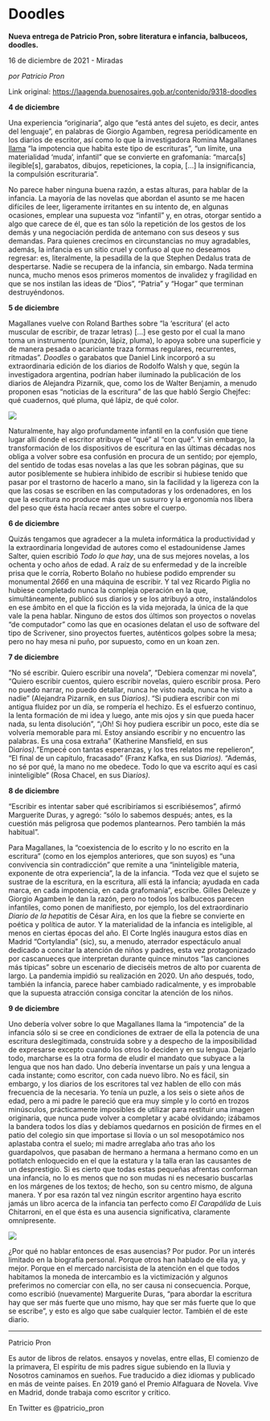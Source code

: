 # Doodles

**Nueva entrega de Patricio Pron, sobre literatura e infancia, balbuceos, doodles.**

16 de diciembre de 2021 - Miradas

_por Patricio Pron_

Link original: https://laagenda.buenosaires.gob.ar/contenido/9318-doodles



**4 de diciembre**




Una experiencia “originaria”, algo que “está antes del sujeto, es decir, antes del lenguaje”, en palabras de Giorgio Agamben, regresa periódicamente en los diarios de escritor, así como lo que la investigadora Romina Magallanes [llama](https://bit.ly/3INRtdZ) “la impotencia que habita este tipo de escrituras”, “un límite, una materialidad ‘muda’, infantil” que se convierte en grafomanía: “marca[s] ilegible[s], garabatos, dibujos, repeticiones, la copia, […] la insignificancia, la compulsión escrituraria”.




No parece haber ninguna buena razón, a estas alturas, para hablar de la infancia. La mayoría de las novelas que abordan el asunto se me hacen difíciles de leer, ligeramente irritantes en su intento de, en algunas ocasiones, emplear una supuesta voz “infantil” y, en otras, otorgar sentido a algo que carece de él, que es tan sólo la repetición de los gestos de los demás y una negociación perdida de antemano con sus deseos y sus demandas. Para quienes crecimos en circunstancias no muy agradables, además, la infancia es un sitio cruel y confuso al que no deseamos regresar: es, literalmente, la pesadilla de la que Stephen Dedalus trata de despertarse. Nadie se recupera de la infancia, sin embargo. Nada termina nunca, mucho menos esos primeros momentos de invalidez y fragilidad en que se nos instilan las ideas de “Dios”, “Patria” y “Hogar” que terminan destruyéndonos.




**5 de diciembre**




Magallanes vuelve con Roland Barthes sobre “la ‘escritura’ (el acto muscular de escribir, de trazar letras) […] ese gesto por el cual la mano toma un instrumento (punzón, lápiz, pluma), lo apoya sobre una superficie y de manera pesada o acariciante traza formas regulares, recurrentes, ritmadas”. *Doodles* o garabatos que Daniel Link incorporó a su extraordinaria edición de los diarios de Rodolfo Walsh y que, según la investigadora argentina, podrían haber iluminado la publicación de los diarios de Alejandra Pizarnik, que, como los de Walter Benjamin, a menudo proponen esas “noticias de la escritura” de las que habló Sergio Chejfec: qué cuadernos, qué pluma, qué lápiz, de qué color.




![](https://cdn.feater.me/files/images/126002/175d5116-fcde-4f2a-abee-38645ac037ea.jpg)




Naturalmente, hay algo profundamente infantil en la confusión que tiene lugar allí donde el escritor atribuye el “qué” al “con qué”. Y sin embargo, la transformación de los dispositivos de escritura en las últimas décadas nos obliga a volver sobre esa confusión en procura de un sentido; por ejemplo, del sentido de todas esas novelas a las que les sobran páginas, que su autor posiblemente se hubiera inhibido de escribir si hubiese tenido que pasar por el trastorno de hacerlo a mano, sin la facilidad y la ligereza con la que las cosas se escriben en las computadoras y los ordenadores, en los que la escritura no produce más que un susurro y la ergonomía nos libera del peso que ésta hacía recaer antes sobre el cuerpo.




**6 de diciembre**




Quizás tengamos que agradecer a la muleta informática la productividad y la extraordinaria longevidad de autores como el estadounidense James Salter, quien escribió *Todo lo que hay*, una de sus mejores novelas, a los ochenta y ocho años de edad. A raíz de su enfermedad y de la increíble prisa que le corría, Roberto Bolaño no hubiese podido emprender su monumental *2666* en una máquina de escribir. Y tal vez Ricardo Piglia no hubiese completado nunca la compleja operación en la que, simultáneamente, publicó sus diarios y se los atribuyó a otro, instalándolos en ese ámbito en el que la ficción es la vida mejorada, la única de la que vale la pena hablar. Ninguno de estos dos últimos son proyectos o novelas “de computador” como las que en ocasiones delatan el uso de software del tipo de Scrivener, sino proyectos fuertes, auténticos golpes sobre la mesa; pero no hay mesa ni puño, por supuesto, como en un koan zen.




**7 de diciembre**




“No sé escribir. Quiero escribir una novela”, “Debiera comenzar mi novela”, “Quiero escribir cuentos, quiero escribir novelas, quiero escribir prosa. Pero no puedo narrar, no puedo detallar, nunca he visto nada, nunca he visto a nadie” (Alejandra Pizarnik, en sus D*iarios)*. “Si pudiera escribir con mi antigua fluidez por un día, se rompería el hechizo. Es el esfuerzo continuo, la lenta formación de mi idea y luego, ante mis ojos y sin que pueda hacer nada, su lenta disolución”, “¡Oh! Si hoy pudiera escribir un poco, este día se volvería memorable para mí. Estoy ansiando escribir y no encuentro las palabras. Es una cosa extraña” (Katherine Mansfield, en sus Di*arios).*”Empecé́ con tantas esperanzas, y los tres relatos me repelieron”, “El final de un capítulo, fracasado” (Franz Kafka, en sus Di*arios).* “Además, no sé por qué, la mano no me obedece. Todo lo que va escrito aquí es casi ininteligible” (Rosa Chacel, en sus Diar*ios).*




**8 de diciembre**




“Escribir es intentar saber qué escribiríamos si escribiésemos”, afirmó Marguerite Duras, y agregó: “sólo lo sabemos después; antes, es la cuestión más peligrosa que podemos plantearnos. Pero también la más habitual”.




Para Magallanes, la “coexistencia de lo escrito y lo no escrito en la escritura” (como en los ejemplos anteriores, que son suyos) es “una convivencia sin contradicción” que remite a una “ininteligible materia, exponente de otra experiencia”, la de la infancia. “Toda vez que el sujeto se sustrae de la escritura, en la escritura, allí está la infancia; ayudada en cada marca, en cada impotencia, en cada grafomanía”, escribe. Gilles Deleuze y Giorgio Agamben le dan la razón, pero no todos los balbuceos parecen infantiles, como ponen de manifiesto, por ejemplo, los del extraordinario *Diario de la hepatitis* de César Aira, en los que la fiebre se convierte en poética y política de autor. Y la materialidad de la infancia es inteligible, al menos en ciertas épocas del año. El Corte Inglés inaugura estos días en Madrid “Cortylandia” (sic), su, a menudo, aterrador espectáculo anual dedicado a concitar la atención de niños y padres, esta vez protagonizado por cascanueces que interpretan durante quince minutos “las canciones más típicas” sobre un escenario de dieciséis metros de alto por cuarenta de largo. La pandemia impidió su realización en 2020. Un año después, todo, también la infancia, parece haber cambiado radicalmente, y es improbable que la supuesta atracción consiga concitar la atención de los niños.




**9 de diciembre**




Uno debería volver sobre lo que Magallanes llama la “impotencia” de la infancia sólo si se cree en condiciones de extraer de ella la potencia de una escritura deslegitimada, construida sobre y a despecho de la imposibilidad de expresarse excepto cuando los otros lo deciden y en su lengua. Dejarlo todo, marcharse es la otra forma de eludir el mandato que subyace a la lengua que nos han dado. Uno debería inventarse un país y una lengua a cada instante; como escritor, con cada nuevo libro. No es fácil, sin embargo, y los diarios de los escritores tal vez hablen de ello con más frecuencia de la necesaria. Yo tenía un puzle, a los seis o siete años de edad, pero a mi padre le pareció que era muy simple y lo cortó en trozos minúsculos, prácticamente imposibles de utilizar para restituir una imagen originaria, que nunca pude volver a completar y acabé olvidando; izábamos la bandera todos los días y debíamos quedarnos en posición de firmes en el patio del colegio sin que importase si llovía o un sol mesopotámico nos aplastaba contra el suelo; mi madre arreglaba año tras año los guardapolvos, que pasaban de hermano a hermana a hermano como en un potlatch enloquecido en el que la estatura y la talla eran las causantes de un desprestigio. Si es cierto que todas estas pequeñas afrentas conforman una infancia, no lo es menos que no son mudas ni es necesario buscarlas en los márgenes de los textos; de hecho, son su centro mismo, de alguna manera. Y por esa razón tal vez ningún escritor argentino haya escrito jamás un libro acerca de la infancia tan perfecto como *El Carapálida* de Luis Chitarroni, en el que ésta es una ausencia significativa, claramente omnipresente.




![](https://cdn.feater.me/files/images/126004/15cd7cb6-780c-4265-82e7-0d16062c4333.jpg)




¿Por qué no hablar entonces de esas ausencias? Por pudor. Por un interés limitado en la biografía personal. Porque otros han hablado de ella ya, y mejor. Porque en el mercado narcisista de la atención en el que todos habitamos la moneda de intercambio es la victimización y algunos preferimos no comerciar con ella, no ser causa ni consecuencia. Porque, como escribió (nuevamente) Marguerite Duras, “para abordar la escritura hay que ser más fuerte que uno mismo, hay que ser más fuerte que lo que se escribe”, y esto es algo que sabe cualquier lector. También el de este diario.




---




Patricio Pron




Es autor de libros de relatos. ensayos y novelas, entre ellas, El comienzo de la primavera, El espíritu de mis padres sigue subiendo en la lluvia y Nosotros caminamos en sueños. Fue traducido a diez idiomas y publicado en más de veinte países. En 2019 ganó el Premio Alfaguara de Novela. Vive en Madrid, donde trabaja como escritor y crítico.




En Twitter es @patricio\_pron



